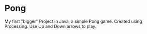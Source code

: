 # Pong

My first "bigger" Project in Java, a simple Pong game. Created using Processing.
Use Up and Down arrows to play.
